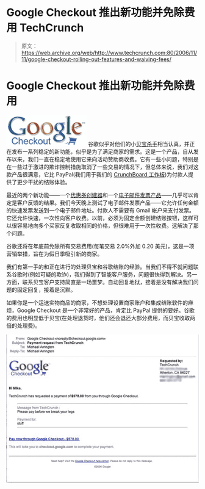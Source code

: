 # Google Checkout 推出新功能并免除费用 TechCrunch

> 原文：<https://web.archive.org/web/http://www.techcrunch.com:80/2006/11/11/google-checkout-rolling-out-features-and-waiving-fees/>

# Google Checkout 推出新功能并免除费用

[![](img/68c18fcbdfc025e9f928815769b8f07a.png)](https://web.archive.org/web/20230202234605/http://checkout.google.com/) 谷歌似乎对他们的小[贝宝杀手](https://web.archive.org/web/20230202234605/http://techcrunch.com/2006/06/29/google-checkout-offers-low-cost-transactions-for-sellers-whats-in-it-for-me/)相当认真，并正在发布一系列稳定的新功能，似乎是为了满足商家的需求。这是一个产品，自从发布以来，我们一直在稳定地使用它来向活动赞助商收费。它有一些小问题，特别是在一些过于激进的欺诈控制措施取消了一些交易的情况下，但总体来说，我们对这款产品很满意，它比 PayPal(我们用于我们的 [CrunchBoard 工作板](https://web.archive.org/web/20230202234605/http://www.crunchboard.com/))为付款人提供了更少干扰的结账体验。

最近的两个新功能——一个[优惠券创建器](https://web.archive.org/web/20230202234605/http://googlecheckout.blogspot.com/2006/10/new-feature-coupon-creator_27.html)和一个[电子邮件发票产品](https://web.archive.org/web/20230202234605/http://googlecheckout.blogspot.com/2006/11/new-feature-email-invoices.html)——几乎可以肯定是客户反馈的结果。我们今天晚上测试了电子邮件发票产品——它允许任何金额的快速发票发送到一个电子邮件地址。付款人不需要有 Gmail 帐户来支付发票。它还允许快速，一次性向客户收费。以前，必须为固定金额创建结账按钮，这样可以很容易地向多个买家反复收取相同的价格，但很难用于一次性收费。这解决了那个问题。

谷歌还将在年底前免除所有交易费用(每笔交易 2.0%外加 0.20 美元)，这是一项营销举措，旨在为假日季吸引新的商家。

我们有第一手的和正在进行的处理贝宝和谷歌结账的经验。当我们不得不就问题联系谷歌时(例如可疑的欺诈)，我们得到了智能客户服务，问题很快得到解决。另一方面，联系贝宝客户支持简直是一场噩梦。自动回复地狱，接着是没有解决我们问题的固定回复，接着是沉默。

如果你是一个运送实物商品的商家，不想处理设置商家账户和集成结账软件的麻烦，Google Checkout 是一个非常好的产品，肯定比 PayPal 提供的要好。谷歌的费用也明显低于贝宝(在处理退货时，他们还会退还大部分费用，而贝宝收取两倍的处理费)。

![](img/ff2b4a3cfd28dcad511bead100d61f1a.png)